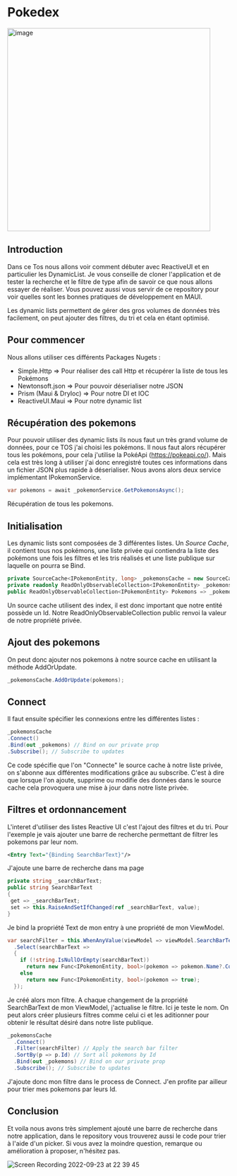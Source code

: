 # Pokedex


<img width="460" alt="image" src="https://user-images.githubusercontent.com/67638928/192004611-cedfdbf0-4ad8-47ee-83dd-31dafb9c3c16.png">


## Introduction 

Dans ce Tos nous allons voir comment débuter avec ReactiveUI et en particulier les DynamicList. Je vous conseille de cloner l'application et de tester la recherche et le filtre de type afin de savoir ce que nous allons essayer de réaliser. Vous pouvez aussi vous servir de ce repository pour voir quelles sont les bonnes pratiques de développement en MAUI.

Les dynamic lists permettent de gérer des gros volumes de données très facilement, on peut ajouter des filtres, du tri et cela en étant optimisé.

## Pour commencer

Nous allons utiliser ces différents Packages Nugets : 
  - Simple.Http => Pour réaliser des call Http et récupérer la liste de tous les Pokémons
  - Newtonsoft.json => Pour pouvoir déserialiser notre JSON
  - Prism (Maui & DryIoc) => Pour notre DI et IOC
  - ReactiveUI.Maui => Pour notre dynamic list
  
  ## Récupération des pokemons
  
  Pour pouvoir utiliser des dynamic lists ils nous faut un très grand volume de données, pour ce TOS j'ai choisi les pokémons. Il nous faut alors récupérer tous les pokémons, pour cela j'utilise la PokéApi (https://pokeapi.co/). Mais cela est très long à utiliser j'ai donc enregistré toutes ces informations dans un fichier JSON plus rapide à déserialiser. Nous avons alors deux service implémentant IPokemonService.
  
  ```C#
var pokemons = await _pokemonService.GetPokemonsAsync();
   ```
   Récupération de tous les pokemons.
  
  ## Initialisation
  
  Les dynamic lists sont composées de 3 différentes listes. Un *Source Cache*, il contient tous nos pokémons, une liste privée qui contiendra la liste des pokémons une fois les filtres et les tris réalisés et une liste publique sur laquelle on pourra se Bind.
  
  ```C#
private SourceCache<IPokemonEntity, long> _pokemonsCache = new SourceCache<IPokemonEntity, long>(r => r.Id);
private readonly ReadOnlyObservableCollection<IPokemonEntity> _pokemons;
public ReadOnlyObservableCollection<IPokemonEntity> Pokemons => _pokemons;
```
  
Un source cache utilisent des index, il est donc important que notre entité possède un Id. Notre ReadOnlyObservableCollection public renvoi la valeur de notre propriété privée.
  
## Ajout des pokemons 
  
On peut donc ajouter nos pokemons à notre source cache en utilisant la méthode AddOrUpdate.
  
```C#
_pokemonsCache.AddOrUpdate(pokemons);
```
  
## Connect
  
Il faut ensuite spécifier les connexions entre les différentes listes :
  
  ```C#
_pokemonsCache
  .Connect()
  .Bind(out _pokemons) // Bind on our private prop
  .Subscribe(); // Subscribe to updates
```

 Ce code spécifie que l'on "Connecte" le source cache à notre liste privée, on s'abonne aux différentes modifications grâce au subscribe. C'est à dire que lorsque l'on ajoute, supprime ou modifie des données dans le source cache cela provoquera une mise à jour dans notre liste privée.
 
 ## Filtres et ordonnancement
 
 L'interet d'utiliser des listes Reactive UI c'est l'ajout des filtres et du tri. Pour l'exemple je vais ajouter une barre de recherche permettant de filtrer les pokemons par leur nom.
 
 ```XML
 <Entry Text="{Binding SearchBarText}"/>
 ````
 
 J'ajoute une barre de recherche dans ma page
 
 
 ```C#
private string _searchBarText;
public string SearchBarText
{
  get => _searchBarText;
  set => this.RaiseAndSetIfChanged(ref _searchBarText, value);
}
```
    
Je bind la propriété Text de mon entry à une propriété de mon ViewModel.
    
```C#
var searchFilter = this.WhenAnyValue(viewModel => viewModel.SearchBarText)
  .Select(searchBarText =>
  {
    if (!string.IsNullOrEmpty(searchBarText))
      return new Func<IPokemonEntity, bool>(pokemon => pokemon.Name?.Contains(searchBarText) ?? false);
    else
      return new Func<IPokemonEntity, bool>(pokemon => true);
  });
```
            
Je créé alors mon filtre. A chaque changement de la propriété SearchBarText de mon ViewModel, j'actualise le filtre. Ici je teste le nom. On peut alors créer plusieurs filtres comme celui ci et les aditionner pour obtenir le résultat désiré dans notre liste publique.
            
            
```C#
_pokemonsCache
  .Connect()
  .Filter(searchFilter) // Apply the search bar filter
  .SortBy(p => p.Id) // Sort all pokemons by Id
  .Bind(out _pokemons) // Bind on our private prop
  .Subscribe(); // Subscribe to updates
```
              
J'ajoute donc mon filtre dans le process de Connect. J'en profite par ailleur pour trier mes pokemons par leurs Id.
              
## Conclusion
              
Et voila nous avons très simplement ajouté une barre de recherche dans notre application, dans le repository vous trouverez aussi le code pour trier à l'aide d'un picker. Si vous avez la moindre question, remarque ou amélioration à proposer, n'hésitez pas.
    
    
  ![Screen Recording 2022-09-23 at 22 39 45](https://user-images.githubusercontent.com/67638928/192053178-d91ac173-bc98-4af8-995e-42fa6d6a72e8.gif)

  

